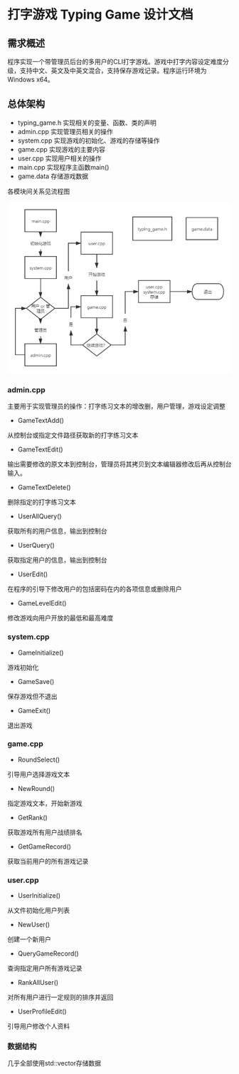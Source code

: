 # 打字游戏 Typing Game 设计文档

## 需求概述

程序实现一个带管理员后台的多用户的CLI打字游戏。游戏中打字内容设定难度分级，支持中文、英文及中英文混合，支持保存游戏记录。程序运行环境为Windows x64。

## 总体架构

- typing_game.h 实现相关的变量、函数、类的声明
- admin.cpp 实现管理员相关的操作
- system.cpp 实现游戏的初始化、游戏的存储等操作
- game.cpp 实现游戏的主要内容
- user.cpp 实现用户相关的操作
- main.cpp 实现程序主函数main()
- game.data 存储游戏数据

各模块间关系见流程图

![流程图](流程图.png)

### admin.cpp

主要用于实现管理员的操作：打字练习文本的增改删，用户管理，游戏设定调整

- GameTextAdd()

从控制台或指定文件路径获取新的打字练习文本

- GameTextEdit()

输出需要修改的原文本到控制台，管理员将其拷贝到文本编辑器修改后再从控制台输入。

- GameTextDelete()

删除指定的打字练习文本

- UserAllQuery()

获取所有的用户信息，输出到控制台

- UserQuery()

获取指定用户的信息，输出到控制台

- UserEdit()

在程序的引导下修改用户的包括密码在内的各项信息或删除用户

- GameLevelEdit()

修改游戏向用户开放的最低和最高难度

### system.cpp

- GameInitialize()

游戏初始化

- GameSave()

保存游戏但不退出

- GameExit()

退出游戏

### game.cpp

- RoundSelect()

引导用户选择游戏文本

- NewRound()

指定游戏文本，开始新游戏

- GetRank()

获取游戏所有用户战绩排名

- GetGameRecord()

获取当前用户的所有游戏记录

### user.cpp

- UserInitialize()

从文件初始化用户列表

- NewUser()

创建一个新用户

- QueryGameRecord()

查询指定用户所有游戏记录

- RankAllUser()

对所有用户进行一定规则的排序并返回

- UserProfileEdit()

引导用户修改个人资料

### 数据结构

几乎全部使用std::vector存储数据